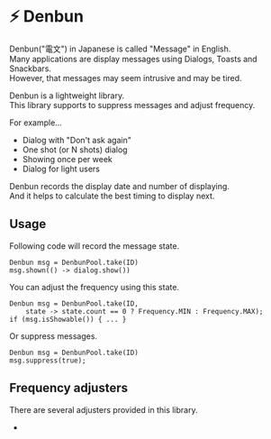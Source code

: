 

# ⚡ Denbun


Denbun("電文") in Japanese is called "Message" in English.  
Many applications are display messages using Dialogs, Toasts and Snackbars.  
However, that messages may seem intrusive and may be tired.  

Denbun is a lightweight library.  
This library supports to suppress messages and adjust frequency.  

For example...

 - Dialog with "Don't ask again"
 - One shot (or N shots) dialog
 - Showing once per week
 - Dialog for light users

Denbun records the display date and number of displaying.  
And it helps to calculate the best timing to display next.  


## Usage

Following code will record the message state.  

```
Denbun msg = DenbunPool.take(ID)
msg.shown(() -> dialog.show())
```

You can adjust the frequency using this state.

```
Denbun msg = DenbunPool.take(ID,
    state -> state.count == 0 ? Frequency.MIN : Frequency.MAX);
if (msg.isShowable()) { ... }
```

Or suppress messages.

```
Denbun msg = DenbunPool.take(ID)
msg.suppress(true);
```


## Frequency adjusters

There are several adjusters provided in this library.

 -